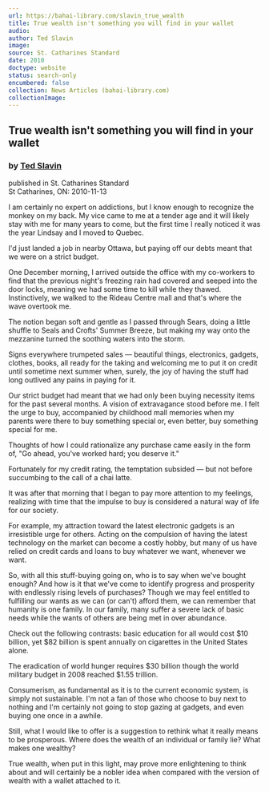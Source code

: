 ```yaml
---
url: https://bahai-library.com/slavin_true_wealth
title: True wealth isn't something you will find in your wallet
audio: 
author: Ted Slavin
image: 
source: St. Catharines Standard
date: 2010
doctype: website
status: search-only
encumbered: false
collection: News Articles (bahai-library.com)
collectionImage: 
---
```



## True wealth isn't something you will find in your wallet

### by [Ted Slavin](https://bahai-library.com/author/Ted+Slavin)

published in St. Catharines Standard  
St Catharines, ON: 2010-11-13


I am certainly no expert on addictions, but I know enough to recognize the monkey on my back. My vice came to me at a tender age and it will likely stay with me for many years to come, but the first time I really noticed it was the year Lindsay and I moved to Quebec.  
  
I'd just landed a job in nearby Ottawa, but paying off our debts meant that we were on a strict budget.  
  
One December morning, I arrived outside the office with my co-workers to find that the previous night's freezing rain had covered and seeped into the door locks, meaning we had some time to kill while they thawed. Instinctively, we walked to the Rideau Centre mall and that's where the wave overtook me.  
  
The notion began soft and gentle as I passed through Sears, doing a little shuffle to Seals and Crofts' Summer Breeze, but making my way onto the mezzanine turned the soothing waters into the storm.  
  
Signs everywhere trumpeted sales — beautiful things, electronics, gadgets, clothes, books, all ready for the taking and welcoming me to put it on credit until sometime next summer when, surely, the joy of having the stuff had long outlived any pains in paying for it.  
  
Our strict budget had meant that we had only been buying necessity items for the past several months. A vision of extravagance stood before me. I felt the urge to buy, accompanied by childhood mall memories when my parents were there to buy something special or, even better, buy something special for me.  
  
Thoughts of how I could rationalize any purchase came easily in the form of, "Go ahead, you've worked hard; you deserve it."  
  
Fortunately for my credit rating, the temptation subsided — but not before succumbing to the call of a chai latte.  
  
It was after that morning that I began to pay more attention to my feelings, realizing with time that the impulse to buy is considered a natural way of life for our society.  
  
For example, my attraction toward the latest electronic gadgets is an irresistible urge for others. Acting on the compulsion of having the latest technology on the market can become a costly hobby, but many of us have relied on credit cards and loans to buy whatever we want, whenever we want.  
  
So, with all this stuff-buying going on, who is to say when we've bought enough? And how is it that we've come to identify progress and prosperity with endlessly rising levels of purchases? Though we may feel entitled to fulfilling our wants as we can (or can't) afford them, we can remember that humanity is one family. In our family, many suffer a severe lack of basic needs while the wants of others are being met in over abundance.  
  
Check out the following contrasts: basic education for all would cost $10 billion, yet $82 billion is spent annually on cigarettes in the United States alone.  
  
The eradication of world hunger requires $30 billion though the world military budget in 2008 reached $1.55 trillion.  
  
Consumerism, as fundamental as it is to the current economic system, is simply not sustainable. I'm not a fan of those who choose to buy next to nothing and I'm certainly not going to stop gazing at gadgets, and even buying one once in a awhile.  
  
Still, what I would like to offer is a suggestion to rethink what it really means to be prosperous. Where does the wealth of an individual or family lie? What makes one wealthy?  
  
True wealth, when put in this light, may prove more enlightening to think about and will certainly be a nobler idea when compared with the version of wealth with a wallet attached to it.